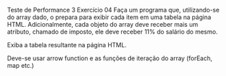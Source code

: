 Teste de Performance 3
Exercício 04
Faça um programa que, utilizando-se do array dado, o prepara para exibir cada item em uma tabela na página HTML. Adicionalmente, cada objeto do array deve receber mais um atributo, chamado de imposto, ele deve receber 11% do salário do mesmo.

Exiba a tabela resultante na página HTML.

Deve-se usar arrow function e as funções de iteração do array (forEach, map etc.)